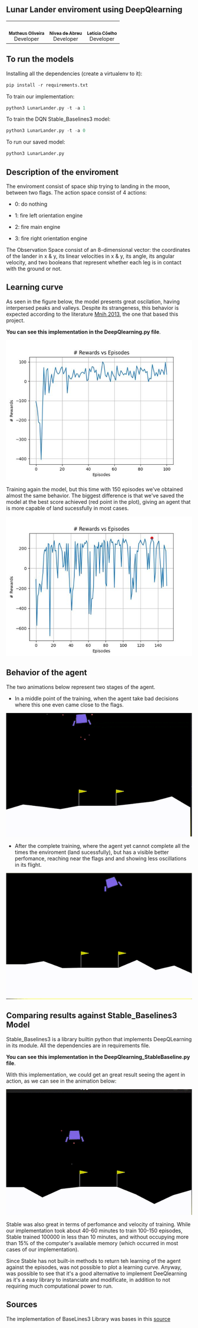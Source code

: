 ## Lunar Lander enviroment using DeepQlearning

<div align="center" style="max-width:68rem;">
<table>
  <tr>
    <td align="center"><a href="https://github.com/matheus-1618"><img style="border-radius: 50%;" src="https://avatars.githubusercontent.com/matheus-1618" width="100px;" alt=""/><br /><sub><b>Matheus Oliveira</b></sub></a><br /><a href="https://github.com/matheus-1618" title="Matheus Silva M. Oliveira"></a> Developer</td>
   <td align="center"><a href="https://github.com/niveaabreu"><img style="border-radius: 50%;" src="https://avatars.githubusercontent.com/niveaabreu" width="100px;" alt=""/><br /><sub><b>Nívea de Abreu</b></sub></a><br /><a href="https://github.com/niveaabreu" title="Nívea de Abreu"></a>Developer</td>
      <td align="center"><a href="https://github.com/leticiacb1"><img style="border-radius: 50%;" src="https://avatars.githubusercontent.com/leticiacb1" width="100px;" alt=""/><br /><sub><b>Letícia Côelho</b></sub></a><br /><a href="https://github.com/leticiacb1" title="Letícia Côelho"></a>Developer</td>

  </tr>
</table>
</div>

## To run the models

Installing all the dependencies (create a virtualenv to it):
```python
pip install -r requirements.txt
```

To train our implementation:
```python
python3 LunarLander.py -t -a 1
```

To train the DQN Stable_Baselines3 model:
```python
python3 LunarLander.py -t -a 0
```

To run our saved model:
```python
python3 LunarLander.py
```
## Description of the enviroment

The enviroment consist of space ship trying to landing in the moon, between two flags.
The action space consist of 4 actions:
* 0: do nothing

* 1: fire left orientation engine

* 2: fire main engine

* 3: fire right orientation engine

The Observation Space consist of an 8-dimensional vector: the coordinates of the lander in x & y, its linear velocities in x & y, its angle, its angular velocity, and two booleans that represent whether each leg is in contact with the ground or not.

## Learning curve
As seen in the figure below, the model presents great oscilation, having interpersed peaks and valleys.
Despite its strangeness, this behavior is expected according to the literature [Mnih,2013](https://arxiv.org/abs/1312.5602), the one that based this project.

**You can see this implementation in the DeepQlearning.py file**.

<div align="center" style="max-width:68rem;">
<img src='results/LunarLander_rewards_per_episode.jpg'/>
</div>

Training again the model, but this time with 150 episodes we've obtained almost the same behavior. The biggest difference is that we've saved the model at the best score achieved (red point in the plot), giving an agent that is more capable of land sucessfully in most cases.

<div align="center" style="max-width:68rem;">
<img src='results/LunarLander_rewards_per_episode_best.jpg'/>
</div>

## Behavior of the agent

The two animations below represent two stages of the agent. 
* In a middle point of the training, when the agent take bad decisions where this one even came close to the flags.

<div align="center" style="max-width:68rem;">
<img src='assets/mal_treinado2.gif'/>
</div>

* After the complete training, where the agent yet cannot complete all the times the enviroment (land sucessfully), but has a visible better perfomance, reaching near the flags and and showing less oscillations in its flight.

<div align="center" style="max-width:68rem;">
<img src='assets/treino_final.gif'/>
</div>

## Comparing results against Stable_Baselines3 Model
Stable_Baselines3 is a library builtin python that implements DeepQLearning in its module. All the dependencies are in requirements file.

**You can see this implementation in the DeepQlearning_StableBaseline.py file**.

With this implementation, we could get an great result seeing the agent in action, as we can see in the animation below:

<div align="center" style="max-width:68rem;">
<img src='assets/stable.gif'/>
</div>

Stable was also great in terms of perfomance and velocity of training. While our implementation took about 40-60 minutes to train 100-150 episodes, Stable trained 100000 in less than 10 minutes, and without occupying more than 15% of the computer's available memory (which occurred in most cases of our implementation). 

Since Stable has not built-in methods to return teh learning of the agent against the episodes, was not possible to plot a learning curve. Anyway, was possible to see that it's a good alternative to implement DeeQlearning as it's a easy library to instanciate and modificate, in addition to not requiring much computational power to run.

## Sources
The implementation of BaseLines3 Library was bases in this [source](https://deeplearning.neuromatch.io/projects/ReinforcementLearning/lunar_lander.html)
